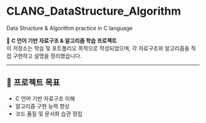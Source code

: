 # CLANG_DataStructure_Algorithm
Data Structure &amp; Algorithm practice in C language

📌 **C 언어 기반 자료구조 & 알고리즘 학습 프로젝트**  
이 저장소는 학습 및 포트폴리오 목적으로 작성되었으며, 각 자료구조와 알고리즘을 직접 구현하고 설명을 정리했습니다.  

---

## 🚀 프로젝트 목표
- C 언어 기반 자료구조 이해
- 알고리즘 구현 능력 향상
- 코드 품질 및 문서화 습관 정립

